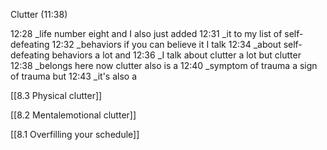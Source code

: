 Clutter (11:38)

12:28 _life number eight and I also just added
 12:31 _it to my list of self-defeating
 12:32 _behaviors if you can believe it I talk
 12:34 _about self-defeating behaviors a lot and
 12:36 _I talk about clutter a lot but clutter
 12:38 _belongs here now clutter also is a
 12:40 _symptom of trauma a sign of trauma but
 12:43 _it's also a
 
[[8.3 Physical clutter]]

[[8.2 Mentalemotional clutter]]
 
[[8.1 Overfilling your schedule]]


